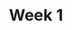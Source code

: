 ---
    title: Week 1
    weekNumber: 1
    days:
      - date: 2021-9-27
        events:
          "**2**{: .label .label-gray } Association and Causation, Basic Python and Jupyter Notebooks":
      - date: 2021-9-29
        events:
          "**3**{: .label .label-gray } Expressions and Data Types":
      - date: 2021-10-1
        events:
          "**4**{: .label .label-gray } Arrays and DataFrames":
---